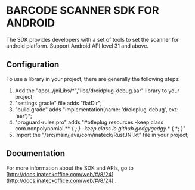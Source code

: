 # BARCODE SCANNER SDK FOR ANDROID
The SDK provides developers with a set of tools to set the scanner for android platform. Support Android API level 31 and above.

## Configuration
To use a library in your project, there are generally the following steps:
1. Add the "app/../jniLibs/*","libs/droidplug-debug.aar" library to your project;
2. "settings.gradle" file adds "flatDir";
3. "build.grade" adds "implementation(name: 'droidplug-debug', ext: 'aar')";
4. "proguard-rules.pro" adds "#btleplug resources -keep class com.nonpolynomial.** { *; }  -keep class io.github.gedgygedgy.** { *; }"
5. Import the "/src/main/java/com/inateck/RustJNI.kt" file in your project;

## Documentation
For more information about the SDK and APIs, go to [http://docs.inateckoffice.com/web/#/8/24](http://docs.inateckoffice.com/web/#/8/24) .

